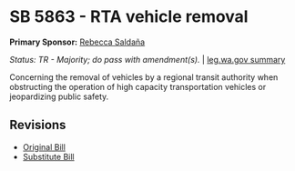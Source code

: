 # SB 5863 - RTA vehicle removal
**Primary Sponsor:** [Rebecca Saldaña](/person/leg/rebecca.saldana.md)

*Status: TR - Majority; do pass with amendment(s).* | [leg.wa.gov summary](https://app.leg.wa.gov/billsummary?BillNumber=5863&Year=2021)

Concerning the removal of vehicles by a regional transit authority when obstructing the operation of high capacity transportation vehicles or jeopardizing public safety.

## Revisions
* [Original Bill](1/)
* [Substitute Bill](S/)